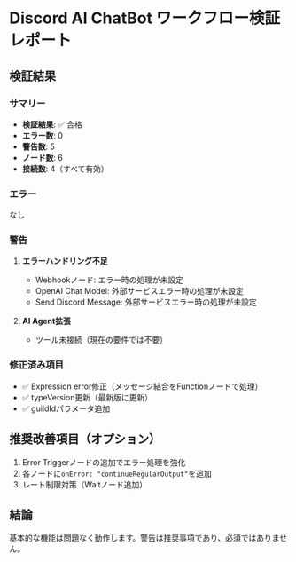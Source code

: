 # Discord AI ChatBot ワークフロー検証レポート

## 検証結果

### サマリー
- **検証結果**: ✅ 合格
- **エラー数**: 0
- **警告数**: 5
- **ノード数**: 6
- **接続数**: 4（すべて有効）

### エラー
なし

### 警告
1. **エラーハンドリング不足**
   - Webhookノード: エラー時の処理が未設定
   - OpenAI Chat Model: 外部サービスエラー時の処理が未設定
   - Send Discord Message: 外部サービスエラー時の処理が未設定

2. **AI Agent拡張**
   - ツール未接続（現在の要件では不要）

### 修正済み項目
- ✅ Expression error修正（メッセージ結合をFunctionノードで処理）
- ✅ typeVersion更新（最新版に更新）
- ✅ guildIdパラメータ追加

## 推奨改善項目（オプション）
1. Error Triggerノードの追加でエラー処理を強化
2. 各ノードに`onError: "continueRegularOutput"`を追加
3. レート制限対策（Waitノード追加）

## 結論
基本的な機能は問題なく動作します。警告は推奨事項であり、必須ではありません。